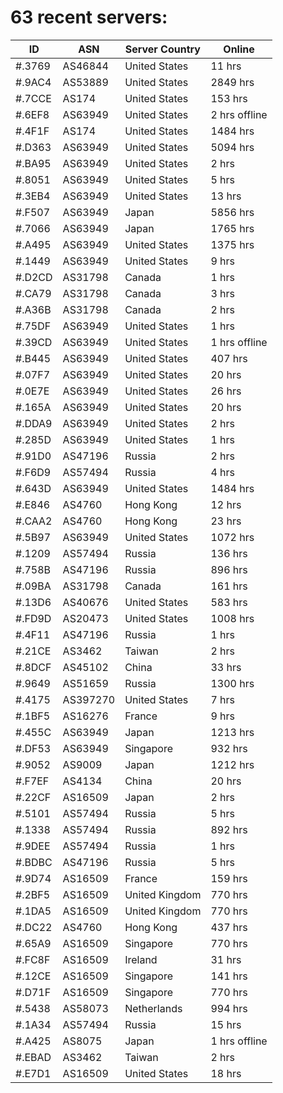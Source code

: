 # 63 recent servers:

| ID | ASN | Server Country | Online |
| ------ | ------ | ------ | ------ |
| #.3769 | AS46844 | United States | 11 hrs |
| #.9AC4 | AS53889 | United States | 2849 hrs |
| #.7CCE | AS174 | United States | 153 hrs |
| #.6EF8 | AS63949 | United States | 2 hrs offline |
| #.4F1F | AS174 | United States | 1484 hrs |
| #.D363 | AS63949 | United States | 5094 hrs |
| #.BA95 | AS63949 | United States | 2 hrs |
| #.8051 | AS63949 | United States | 5 hrs |
| #.3EB4 | AS63949 | United States | 13 hrs |
| #.F507 | AS63949 | Japan | 5856 hrs |
| #.7066 | AS63949 | Japan | 1765 hrs |
| #.A495 | AS63949 | United States | 1375 hrs |
| #.1449 | AS63949 | United States | 9 hrs |
| #.D2CD | AS31798 | Canada | 1 hrs |
| #.CA79 | AS31798 | Canada | 3 hrs |
| #.A36B | AS31798 | Canada | 2 hrs |
| #.75DF | AS63949 | United States | 1 hrs |
| #.39CD | AS63949 | United States | 1 hrs offline |
| #.B445 | AS63949 | United States | 407 hrs |
| #.07F7 | AS63949 | United States | 20 hrs |
| #.0E7E | AS63949 | United States | 26 hrs |
| #.165A | AS63949 | United States | 20 hrs |
| #.DDA9 | AS63949 | United States | 2 hrs |
| #.285D | AS63949 | United States | 1 hrs |
| #.91D0 | AS47196 | Russia | 2 hrs |
| #.F6D9 | AS57494 | Russia | 4 hrs |
| #.643D | AS63949 | United States | 1484 hrs |
| #.E846 | AS4760 | Hong Kong | 12 hrs |
| #.CAA2 | AS4760 | Hong Kong | 23 hrs |
| #.5B97 | AS63949 | United States | 1072 hrs |
| #.1209 | AS57494 | Russia | 136 hrs |
| #.758B | AS47196 | Russia | 896 hrs |
| #.09BA | AS31798 | Canada | 161 hrs |
| #.13D6 | AS40676 | United States | 583 hrs |
| #.FD9D | AS20473 | United States | 1008 hrs |
| #.4F11 | AS47196 | Russia | 1 hrs |
| #.21CE | AS3462 | Taiwan | 2 hrs |
| #.8DCF | AS45102 | China | 33 hrs |
| #.9649 | AS51659 | Russia | 1300 hrs |
| #.4175 | AS397270 | United States | 7 hrs |
| #.1BF5 | AS16276 | France | 9 hrs |
| #.455C | AS63949 | Japan | 1213 hrs |
| #.DF53 | AS63949 | Singapore | 932 hrs |
| #.9052 | AS9009 | Japan | 1212 hrs |
| #.F7EF | AS4134 | China | 20 hrs |
| #.22CF | AS16509 | Japan | 2 hrs |
| #.5101 | AS57494 | Russia | 5 hrs |
| #.1338 | AS57494 | Russia | 892 hrs |
| #.9DEE | AS57494 | Russia | 1 hrs |
| #.BDBC | AS47196 | Russia | 5 hrs |
| #.9D74 | AS16509 | France | 159 hrs |
| #.2BF5 | AS16509 | United Kingdom | 770 hrs |
| #.1DA5 | AS16509 | United Kingdom | 770 hrs |
| #.DC22 | AS4760 | Hong Kong | 437 hrs |
| #.65A9 | AS16509 | Singapore | 770 hrs |
| #.FC8F | AS16509 | Ireland | 31 hrs |
| #.12CE | AS16509 | Singapore | 141 hrs |
| #.D71F | AS16509 | Singapore | 770 hrs |
| #.5438 | AS58073 | Netherlands | 994 hrs |
| #.1A34 | AS57494 | Russia | 15 hrs |
| #.A425 | AS8075 | Japan | 1 hrs offline |
| #.EBAD | AS3462 | Taiwan | 2 hrs |
| #.E7D1 | AS16509 | United States | 18 hrs |

